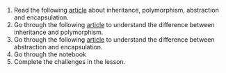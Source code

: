 1. Read the following [article](https://medium.com/@cancerian0684/what-are-four-basic-principles-of-object-oriented-programming-645af8b43727) about inheritance, polymorphism, abstraction and encapsulation.
2. Go through the following [article](https://www.geeksforgeeks.org/difference-between-inheritance-and-polymorphism/) to understand the difference between inheritance and polymorphism.
3. Go through the following [article](https://www.geeksforgeeks.org/difference-between-abstraction-and-encapsulation-in-java-with-examples/) to understand the difference between abstraction and encapsulation.
4. Go through the notebook
5. Complete the challenges in the lesson.